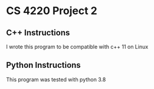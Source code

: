 # CS 4220 Project 2
<insert description here>

## C++ Instructions
I wrote this program to be compatible with c++ 11 on Linux

## Python Instructions
This program was tested with python 3.8